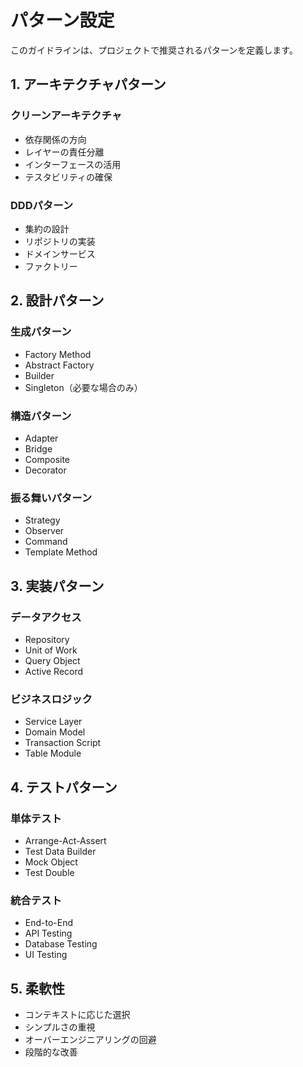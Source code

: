 # パターン設定

このガイドラインは、プロジェクトで推奨されるパターンを定義します。

## 1. アーキテクチャパターン

### クリーンアーキテクチャ
- 依存関係の方向
- レイヤーの責任分離
- インターフェースの活用
- テスタビリティの確保

### DDDパターン
- 集約の設計
- リポジトリの実装
- ドメインサービス
- ファクトリー

## 2. 設計パターン

### 生成パターン
- Factory Method
- Abstract Factory
- Builder
- Singleton（必要な場合のみ）

### 構造パターン
- Adapter
- Bridge
- Composite
- Decorator

### 振る舞いパターン
- Strategy
- Observer
- Command
- Template Method

## 3. 実装パターン

### データアクセス
- Repository
- Unit of Work
- Query Object
- Active Record

### ビジネスロジック
- Service Layer
- Domain Model
- Transaction Script
- Table Module

## 4. テストパターン

### 単体テスト
- Arrange-Act-Assert
- Test Data Builder
- Mock Object
- Test Double

### 統合テスト
- End-to-End
- API Testing
- Database Testing
- UI Testing

## 5. 柔軟性

- コンテキストに応じた選択
- シンプルさの重視
- オーバーエンジニアリングの回避
- 段階的な改善 